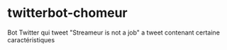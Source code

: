 # twitterbot-chomeur
Bot Twitter qui tweet "Streameur is not a job" a tweet contenant certaine caractéristiques
